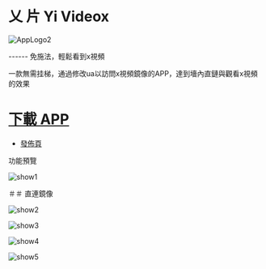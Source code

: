 # 乂 片   Yi Videox

![AppLogo2](https://raw.githubusercontent.com/MTfloder/yivideox/main/qxlarge-dsc-49CFB3061AAFC8A42ED1C56A06AE2AF5.jpg)

 ------ 免施法，輕鬆看到x視頻

一款無需挂梯，通過修改ua以訪問x視頻鏡像的APP，達到墻內直鏈與觀看x視頻的效果

# [下載 APP](https://github.com/MTfloder/yivideox/releases/download/YiVideoX/yivideox_release.apk)

- [發佈頁](https://github.com/MTfloder/yivideox/releases/latest)

功能預覽

![show1](https://github.com/MTfloder/yivideox/raw/main/IMG_20220706_000423.jpg)

＃＃ 直連鏡像

![show2](https://github.com/MTfloder/yivideox/raw/main/IMG_20220706_000439.jpg)



![show3](https://github.com/MTfloder/yivideox/raw/main/IMG_20220706_000452.jpg)



![show4](https://github.com/MTfloder/yivideox/raw/main/IMG_20220706_000525.jpg)



![show5](https://github.com/MTfloder/yivideox/raw/main/IMG_20220706_000508.jpg)

